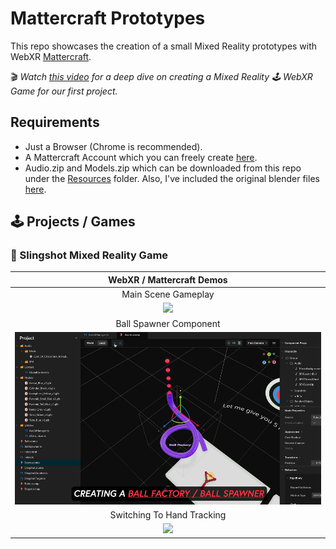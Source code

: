 # Mattercraft Prototypes
This repo showcases the creation of a small Mixed Reality prototypes with WebXR [Mattercraft](https://zap.works/mattercraft/https://zap.works/mattercraft).

🎬 _Watch [this video](https://youtu.be) for a deep dive on creating a Mixed Reality 🕹️ WebXR Game for our first project._

## Requirements
- Just a Browser (Chrome is recommended).
- A Mattercraft Account which you can freely create [here](https://bit.ly/3VSmruD).
- Audio.zip and Models.zip which can be downloaded from this repo under the [Resources](../../tree/master/Resources) folder. Also, I've included the original blender files [here](../../tree/master/BlenderFiles).

## 🕹️ Projects / Games

### 🎯 Slingshot Mixed Reality Game

|**WebXR / Mattercraft Demos**|
|:-:|
|Main Scene Gameplay|
|<img src="https://github.com/dilmerv/SlingshotMRGame/blob/master/Docs/images/SlingshotGame.gif" width="560">|
|Ball Spawner Component|
|<img src="https://github.com/dilmerv/SlingshotMRGame/blob/master/Docs/images/BallSpawner.gif" width="560">|
|Switching To Hand Tracking|
|<img src="https://github.com/dilmerv/SlingshotMRGame/blob/master/Docs/images/ToHandTracking.gif" width="560">|
